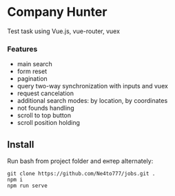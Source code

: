 # Company Hunter
Test task using Vue.js, vue-router, vuex

### Features
- main search
- form reset
- pagination
- query two-way synchronization with inputs and vuex
- request cancelation
- additional search modes: by location, by coordinates
- not founds handling
- scroll to top button
- scroll position holding

## Install
Run bash from project folder and ентер alternately:
```
git clone https://github.com/Ne4to777/jobs.git .
npm i
npm run serve
```